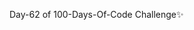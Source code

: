 Day-62 of 100-Days-Of-Code Challenge✨

[TypeScript Introduction in Simple Words]:(https://lnkd.in/d9pQzVJb)

[Setup TypeScript | Step-by-Step]:(https://lnkd.in/dWD3ESzJ)
